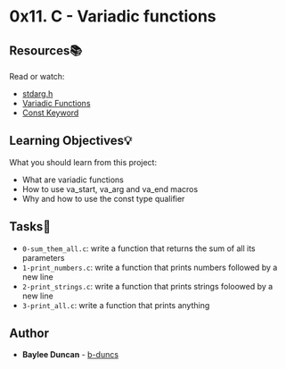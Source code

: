 # 0x11. C - Variadic functions

## Resources:books:
Read or watch:
* [stdarg.h](https://intranet.hbtn.io/rltoken/FtF_J5wv30Qd_trKij9fug)
* [Variadic Functions](https://intranet.hbtn.io/rltoken/3EYGFHai945SG-lDQk9rUA)
* [Const Keyword](https://intranet.hbtn.io/rltoken/HARZV0roz1cgeCbOjnQCoQ)

## Learning Objectives:bulb:
What you should learn from this project:

* What are variadic functions
* How to use va_start, va_arg and va_end macros
* Why and how to use the const type qualifier

## Tasks:notebook:  

* `0-sum_them_all.c`: write a function that returns the sum of all its parameters  
* `1-print_numbers.c`: write a function that prints numbers followed by a new line  
* `2-print_strings.c`: write a function that prints strings foloowed by a new line  
* `3-print_all.c`: write a function that prints anything  

## Author
* **Baylee Duncan** - [b-duncs](https://github.com/b-duncs)
